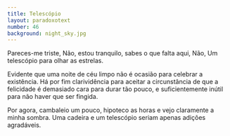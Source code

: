 ```yaml
---
title: Telescópio
layout: paradoxotext
number: 46
background: night_sky.jpg
---
```


Pareces-me triste, Não, estou tranquilo, sabes o que falta aqui, Não, Um telescópio para olhar as estrelas.

Evidente que uma noite de céu limpo não é ocasião para celebrar a existência. Há por fim clarividência para aceitar a circunstância de que a felicidade é demasiado cara para durar tão pouco, e suficientemente inútil para não haver que ser fingida.

Por agora, cambaleio um pouco, hipoteco as horas e vejo claramente a minha sombra. Uma cadeira e um telescópio seriam apenas adições agradáveis.
